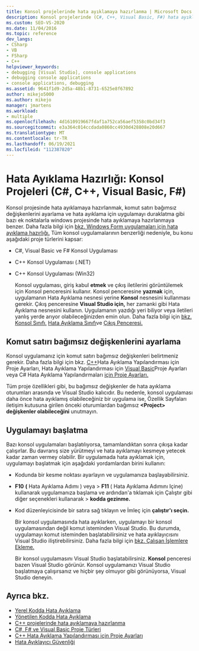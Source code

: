 ```yaml
---
title: Konsol projelerinde hata ayıklamaya hazırlanma | Microsoft Docs
description: Konsol projelerinde (C#, C++, Visual Basic, F#) hata ayıklamaya hazırlanma hakkında bilgi Visual Studio.
ms.custom: SEO-VS-2020
ms.date: 11/04/2016
ms.topic: reference
dev_langs:
- CSharp
- VB
- FSharp
- C++
helpviewer_keywords:
- debugging [Visual Studio], console applications
- debugging console applications
- console applications, debugging
ms.assetid: 9641f1d9-2d5a-48b1-8731-6525e8f67892
author: mikejo5000
ms.author: mikejo
manager: jmartens
ms.workload:
- multiple
ms.openlocfilehash: 4d1610919667fdaf1a752ca56aef5358c0bd34f3
ms.sourcegitcommit: e3a364c014ccdada0860cc4930d428808e20d667
ms.translationtype: MT
ms.contentlocale: tr-TR
ms.lasthandoff: 06/19/2021
ms.locfileid: "112387820"
---
```

# <a name="debugging-preparation-console-projects-c-c-visual-basic-f"></a>Hata Ayıklama Hazırlığı: Konsol Projeleri (C#, C++, Visual Basic, F#)

Konsol projesinde hata ayıklamaya hazırlanmak, komut satırı bağımsız değişkenlerini ayarlama ve hata ayıklama için uygulamayı duraklatma gibi bazı ek noktalarla windows projesinde hata ayıklamaya hazırlanmaya benzer. Daha fazla bilgi için [bkz. Windows Form uygulamaları için hata ayıklama hazırlığı.](../debugger/debugging-preparation-windows-forms-applications.md) Tüm konsol uygulamalarının benzerliği nedeniyle, bu konu aşağıdaki proje türlerini kapsar:

- C#, Visual Basic ve F# Konsol Uygulaması

- C++ Konsol Uygulaması (.NET)

- C++ Konsol Uygulaması (Win32)

  Konsol uygulaması, giriş kabul **etmek** ve çıkış iletilerini görüntülemek için Konsol penceresini kullanır. Konsol penceresine **yazmak** için, uygulamanın Hata Ayıklama nesnesi yerine **Konsol** nesnesini kullanması gerekir. Çıkış penceresine **Visual Studio için,** her zamanki gibi Hata Ayıklama nesnesini kullanın. Uygulamanın yazdığı yeri biliyor veya iletileri yanlış yerde arıyor olabileceğinizden emin olun. Daha fazla bilgi için [bkz. Konsol Sınıfı,](/dotnet/api/system.console) [Hata Ayıklama Sınıfı](/dotnet/api/system.diagnostics.debug)ve [Çıkış Penceresi.](../ide/reference/output-window.md)

## <a name="set-command-line-arguments"></a>Komut satırı bağımsız değişkenlerini ayarlama

Konsol uygulamanız için komut satırı bağımsız değişkenleri belirtmeniz gerekir. Daha fazla bilgi için bkz. [C++](../debugger/project-settings-for-a-cpp-debug-configuration.md)Hata Ayıklama Yapılandırması için Proje Ayarları, Hata Ayıklama Yapılandırması için [Visual Basic](../debugger/project-settings-for-a-visual-basic-debug-configuration.md)Proje Ayarları veya C# Hata Ayıklama Yapılandırmaları [için Proje Ayarları.](../debugger/project-settings-for-csharp-debug-configurations.md)

Tüm proje özellikleri gibi, bu bağımsız değişkenler de hata ayıklama oturumları arasında ve Visual Studio kalıcıdır. Bu nedenle, konsol uygulaması daha önce hata ayıklamış olabileceğiniz bir uygulama ise, Özellik Sayfaları iletişim kutusuna girilen önceki oturumlardan bağımsız **\<Project> değişkenler olabileceğini** unutmayın.

## <a name="start-the-application"></a>Uygulamayı başlatma

 Bazı konsol uygulamaları başlatılıyorsa, tamamlandıktan sonra çıkışa kadar çalışırlar. Bu davranış size yürütmeyi ve hata ayıklamayı kesmeye yetecek kadar zaman vermey olabilir. Bir uygulamada hata ayıklamak için, uygulamayı başlatmak için aşağıdaki yordamlardan birini kullanın:

- Kodunda bir kesme noktası ayarlayın ve uygulamanıza başlayabilirsiniz.

- **F10** **(** Hata Ayıklama Adımı ) veya  >   **F11** ( Hata Ayıklama Adımını Içine) kullanarak uygulamanıza başlama ve ardından'a tıklamak için Çalıştır gibi diğer seçenekleri kullanarak  >   **kodda gezinme.**

- Kod düzenleyicisinde bir satıra sağ tıklayın ve İmleç için **çalıştır'ı seçin.**

  Bir konsol uygulamasında hata ayıklarken, uygulamayı bir konsol uygulamasından değil komut isteminden Visual Studio. Bu durumda, uygulamayı komut isteminden başlatabilirsiniz ve hata ayıklayıcısını Visual Studio iliştirebilirsiniz. Daha fazla bilgi için [bkz. Çalışan İşlemlere Ekleme.](../debugger/attach-to-running-processes-with-the-visual-studio-debugger.md)

  Bir konsol uygulamasını Visual Studio başlatabilirsiniz. **Konsol** penceresi bazen Visual Studio görünür. Konsol uygulamanızı Visual Studio başlatmaya çalışırsanız ve hiçbir şey olmuyor gibi görünüyorsa, Visual Studio deneyin.

## <a name="see-also"></a>Ayrıca bkz.
- [Yerel Kodda Hata Ayıklama](../debugger/debugging-native-code.md)
- [Yönetilen Kodda Hata Ayıklama](../debugger/debugging-managed-code.md)
- [C++ projelerinde hata ayıklamaya hazırlanma](../debugger/debugging-preparation-visual-cpp-project-types.md)
- [C#, F# ve Visual Basic Proje Türleri](../debugger/debugging-preparation-csharp-f-hash-and-visual-basic-project-types.md)
- [C++ Hata Ayıklama Yapılandırması için Proje Ayarları](../debugger/project-settings-for-a-cpp-debug-configuration.md)
- [Hata Ayıklayıcı Güvenliği](../debugger/debugger-security.md)